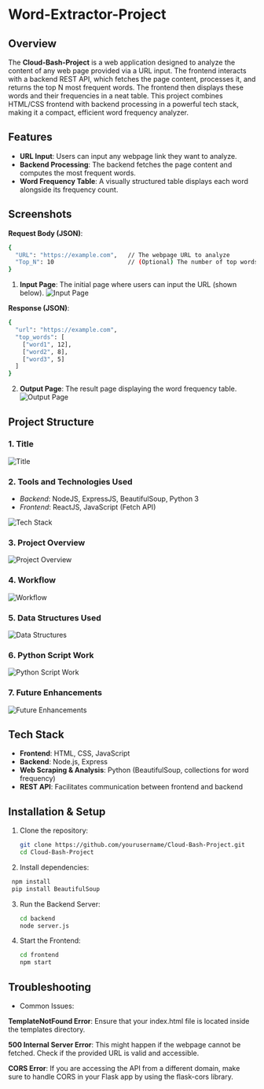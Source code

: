 # Word-Extractor-Project

## Overview

The **Cloud-Bash-Project** is a web application designed to analyze the content of any web page provided via a URL input. The frontend interacts with a backend REST API, which fetches the page content, processes it, and returns the top N most frequent words. The frontend then displays these words and their frequencies in a neat table. This project combines HTML/CSS frontend with backend processing in a powerful tech stack, making it a compact, efficient word frequency analyzer.

## Features

- **URL Input**: Users can input any webpage link they want to analyze.
- **Backend Processing**: The backend fetches the page content and computes the most frequent words.
- **Word Frequency Table**: A visually structured table displays each word alongside its frequency count.
  
## Screenshots

**Request Body (JSON)**:
```bash
{
  "URL": "https://example.com",   // The webpage URL to analyze
  "Top_N": 10                     // (Optional) The number of top words to return (default is 10)
}
```

1. **Input Page**: The initial page where users can input the URL (shown below).
   ![Input Page](./Docs/Input.png)


**Response (JSON)**:
```bash
{
  "url": "https://example.com",
  "top_words": [
    ["word1", 12],
    ["word2", 8],
    ["word3", 5]
  ]
}
```

2. **Output Page**: The result page displaying the word frequency table.
   ![Output Page](./Docs/Output.png)

## Project Structure

### 1. Title
   ![Title](./Docs/1_Extractor.png)

### 2. Tools and Technologies Used
  - *Backend*: NodeJS, ExpressJS, BeautifulSoup, Python 3
  - *Frontend*: ReactJS, JavaScript (Fetch API)

   ![Tech Stack](./Docs/2_Extractor.png)

### 3. Project Overview
   ![Project Overview](./Docs/3_Extractor.png)

### 4. Workflow
   ![Workflow](./Docs/4_Extractor.png)

### 5. Data Structures Used
   ![Data Structures](./Docs/5_Extractor.png)

### 6. Python Script Work
   ![Python Script Work](./Docs/6_Extractor.png)

### 7. Future Enhancements
   ![Future Enhancements](./Docs/7_Extractor.png)

## Tech Stack

- **Frontend**: HTML, CSS, JavaScript
- **Backend**: Node.js, Express
- **Web Scraping & Analysis**: Python (BeautifulSoup, collections for word frequency)
- **REST API**: Facilitates communication between frontend and backend

## Installation & Setup

1. Clone the repository:
   ```bash
   git clone https://github.com/yourusername/Cloud-Bash-Project.git
   cd Cloud-Bash-Project
   ```
   
2. Install dependencies:
  ```bash
   npm install
   pip install BeautifulSoup
   ```

3. Run the Backend Server:
   ```bash
   cd backend
   node server.js
   ```
4. Start the Frontend:
   ```bash
   cd frontend
   npm start
   ```

 ## Troubleshooting
- Common Issues:
  
**TemplateNotFound Error**: Ensure that your index.html file is located inside the templates directory.

**500 Internal Server Error**: This might happen if the webpage cannot be fetched. Check if the provided URL is valid and accessible.

**CORS Error**: If you are accessing the API from a different domain, make sure to handle CORS in your Flask app by using the flask-cors library.
  
